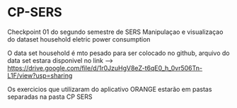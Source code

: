 # CP-SERS


Checkpoint 01 do segundo semestre de SERS
Manipulaçao e visualizaçao do dataset household eletric power consumption


O data set household é mto pesado para ser colocado no github, arquivo do data set estara disponivel no link --> https://drive.google.com/file/d/1r0JzuHgV8eZ-t6qE0_h_0vr506Tn-L1F/view?usp=sharing


Os exercicios que utilizaram do aplicativo ORANGE estarão em pastas separadas na pasta CP SERS
